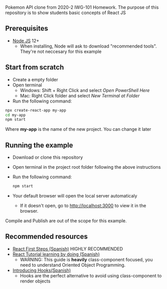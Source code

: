 Pokemon API clone from 2020-2 IWG-101 Homework. The purpose of this repository is to show students basic concepts of React JS

## Prerequisites

- [Node JS](https://nodejs.org/es/) 12+
  - When installing, Node will ask to download "recommended tools". They're not neccesary for this example

## Start from scratch 

- Create a empty folder
- Open terminal
  - Windows: Shift + Right Click and select *Open PowerShell Here*
  - Mac: Right Click folder and select *New Terminal at Folder*
- Run the following command:

```sh
npx create-react-app my-app
cd my-app
npm start
```

Where **my-app** is the name of the new project. You can change it later

## Running the example 

- Download or clone this repository

- Open terminal in the project root folder following the above instructions

- Run the following command:

  ```sh
  npm start
  ```

- Your default browser will open the local server automaticaly

  - If it doesn't open, go to [http://localhost:3000](http://localhost:3000) to view it in the browser.

Compile and Publish are out of the scope for this example.

## Recommended resources

- [React First Steps (Spanish)](https://es.reactjs.org/docs/hello-world.html) HIGHLY RECOMMENDED
- [React Tutorial learning by doing (Spanish)](https://es.reactjs.org/tutorial/tutorial.html)
  - WARNING: This guide is **heavily** class-component focused, you need to understand Oriented Object Programming.
- [Introducing Hooks(Spanish)](https://es.reactjs.org/docs/hooks-intro.html)
  - Hooks are the perfect alternative to avoid using class-component to render objects

